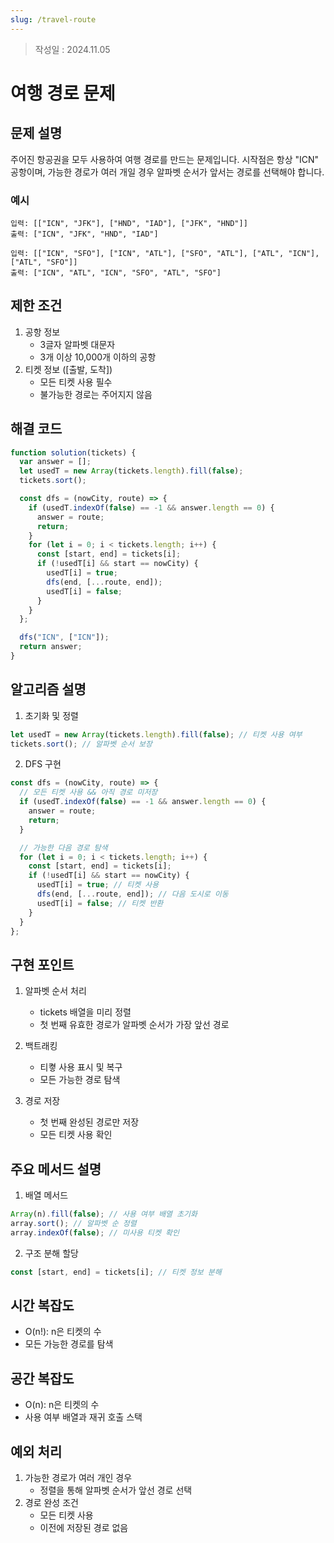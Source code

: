```yaml
---
slug: /travel-route
---
```

>작성일 : 2024.11.05
# 여행 경로 문제

## 문제 설명

주어진 항공권을 모두 사용하여 여행 경로를 만드는 문제입니다. 시작점은 항상 "ICN" 공항이며, 가능한 경로가 여러 개일 경우 알파벳 순서가 앞서는 경로를 선택해야 합니다.

### 예시

```
입력: [["ICN", "JFK"], ["HND", "IAD"], ["JFK", "HND"]]
출력: ["ICN", "JFK", "HND", "IAD"]

입력: [["ICN", "SFO"], ["ICN", "ATL"], ["SFO", "ATL"], ["ATL", "ICN"], ["ATL", "SFO"]]
출력: ["ICN", "ATL", "ICN", "SFO", "ATL", "SFO"]
```

## 제한 조건

1. 공항 정보
   - 3글자 알파벳 대문자
   - 3개 이상 10,000개 이하의 공항
2. 티켓 정보 ([출발, 도착])
   - 모든 티켓 사용 필수
   - 불가능한 경로는 주어지지 않음

## 해결 코드

```javascript
function solution(tickets) {
  var answer = [];
  let usedT = new Array(tickets.length).fill(false);
  tickets.sort();

  const dfs = (nowCity, route) => {
    if (usedT.indexOf(false) == -1 && answer.length == 0) {
      answer = route;
      return;
    }
    for (let i = 0; i < tickets.length; i++) {
      const [start, end] = tickets[i];
      if (!usedT[i] && start == nowCity) {
        usedT[i] = true;
        dfs(end, [...route, end]);
        usedT[i] = false;
      }
    }
  };

  dfs("ICN", ["ICN"]);
  return answer;
}
```

## 알고리즘 설명

1. 초기화 및 정렬

```javascript
let usedT = new Array(tickets.length).fill(false); // 티켓 사용 여부
tickets.sort(); // 알파벳 순서 보장
```

2. DFS 구현

```javascript
const dfs = (nowCity, route) => {
  // 모든 티켓 사용 && 아직 경로 미저장
  if (usedT.indexOf(false) == -1 && answer.length == 0) {
    answer = route;
    return;
  }

  // 가능한 다음 경로 탐색
  for (let i = 0; i < tickets.length; i++) {
    const [start, end] = tickets[i];
    if (!usedT[i] && start == nowCity) {
      usedT[i] = true; // 티켓 사용
      dfs(end, [...route, end]); // 다음 도시로 이동
      usedT[i] = false; // 티켓 반환
    }
  }
};
```

## 구현 포인트

1. 알파벳 순서 처리

   - tickets 배열을 미리 정렬
   - 첫 번째 유효한 경로가 알파벳 순서가 가장 앞선 경로

2. 백트래킹

   - 티켷 사용 표시 및 복구
   - 모든 가능한 경로 탐색

3. 경로 저장
   - 첫 번째 완성된 경로만 저장
   - 모든 티켓 사용 확인

## 주요 메서드 설명

1. 배열 메서드

```javascript
Array(n).fill(false); // 사용 여부 배열 초기화
array.sort(); // 알파벳 순 정렬
array.indexOf(false); // 미사용 티켓 확인
```

2. 구조 분해 할당

```javascript
const [start, end] = tickets[i]; // 티켓 정보 분해
```

## 시간 복잡도

- O(n!): n은 티켓의 수
- 모든 가능한 경로를 탐색

## 공간 복잡도

- O(n): n은 티켓의 수
- 사용 여부 배열과 재귀 호출 스택

## 예외 처리

1. 가능한 경로가 여러 개인 경우
   - 정렬을 통해 알파벳 순서가 앞선 경로 선택
2. 경로 완성 조건
   - 모든 티켓 사용
   - 이전에 저장된 경로 없음
